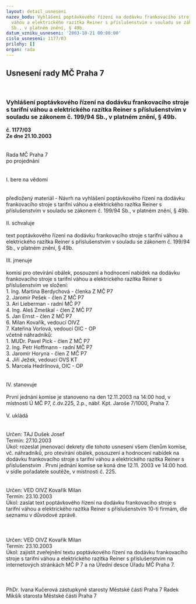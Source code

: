 ```yaml
---
layout: detail_usneseni
nazev_bodu: Vyhlášení poptávkového řízení na dodávku frankovacího stroje s tarifní
  váhou a elektrického razítka Reiner s příslušenstvím v souladu se zákonem č. 199/94
  Sb., v platném znění, § 49b.
datum_vzniku_usneseni: '2003-10-21 00:00:00'
cislo_usneseni: 1177/03
prilohy: []
organ: rada
---
```

<div id="ucUsn_pList" class="usn">
	<span><h2>Usnesení rady MČ Praha 7 </h2>
<br></span><div class="standBody">
<span><h3>Vyhlášení poptávkového řízení na dodávku frankovacího stroje s tarifní váhou a elektrického razítka Reiner s příslušenstvím v souladu se zákonem č. 199/94 Sb., v platném znění, § 49b.</h3></span><div class="center">
		<strong>č. 1177/03</strong><br>
	</div>
<div class="center">
		<strong>Ze dne 21.10.2003</strong><br><br>
	</div>
<br>Rada MČ Praha 7<br>po projednání<br><br><br>I.	bere na vědomí<br><br> <br>předložený materiál - Návrh na vyhlášení poptávkového řízení na dodávku frankovacího stroje s tarifní váhou a elektrického razítka Reiner s příslušenstvím v souladu se zákonem č. 199/94 Sb., v platném znění, § 49b.<br><br>II.	schvaluje <br><br>text poptávkového řízení na dodávku frankovacího stroje s tarifní váhou a elektrického razítka Reiner s příslušenstvím v souladu se zákonem č. 199/94 Sb., v platném znění, § 49b.<br><br>III.	jmenuje<br><br>komisi pro otevírání obálek, posouzení a hodnocení nabídek na dodávku frankovacího stroje s tarifní váhou a elektrického razítka Reiner s příslušenstvím ve složení:<br>1. Ing. Martina Berdychová - členka Z MČ P7<br>2. Jaromír Pešek - člen Z MČ P7<br>3. Ari Lieberman - radní MČ P7<br>4. Ing. Aleš Zmeškal - člen Z MČ P7<br>5. Jan Ernst - člen Z MČ P7<br>6. Milan Kovařík, vedoucí OIVZ<br>7. Kateřina Vorlová, vedoucí OIC - OP<br>včetně náhradníků:<br>1. MUDr. Pavel Pick - člen Z MČ P7 <br>2. Ing. Petr Hoffmann - radní MČ P7<br>3. Jaromír Horyna - člen Z MČ P7<br>4. Jiří Ježek, vedoucí OVS KT<br>5. Marcela Hedrlínová, OIC - OP<br><br><br>IV.	stanovuje <br><br>První jednání komise je stanoveno na den  12.11.2003 na 14:00 hod, v místnosti  Ú MČ P7, č.dv.225, 2.p., nábř. Kpt. Jaroše 7/1000, Praha 7.    <br><br>V.	ukládá<br> <br>  <br>Určen:	TAJ Dušek Josef<br>Termín: 27.10.2003<br>Úkol:	rozeslat jmenovací dekrety dle tohoto usnesení všem členům komise, vč. náhradníků, pro otevírání obálek, posouzení  a hodnocení  nabídek  na dodávku   frankovacího  stroje  s  tarifní   váhou  a elektrického razítka Reiner s příslušenstvím . První jednání komise se koná dne 12.11. 2003  ve 14:00 hod. v sídle pořadatele soutěže, v místnosti č. 225.<br> <br> <br>Určen:	VED OIVZ Kovařík Milan<br>Termín: 23.10.2003<br>Úkol:	zaslat text poptávkového řízení na dodávku frankovacího stroje s tarifní váhou a elektrického razítka Reiner s příslušenstvím 10-ti  firmám, dle seznamu v důvodové zprávě.<br> <br><br> <br>Určen:	VED OIVZ Kovařík Milan<br>Termín: 23.10.2003<br>Úkol:	zajistit zveřejnění textu poptávkového řízení na  dodávku frankovacího stroje s tarifní váhou a elektrického razítka Reiner s příslušenstvím na internetových stránkách MČ P 7 a na Úřední desce Úřadu MČ Praha 7.<br> <br> <br>	<br>PhDr. Ivana Kučerová zástupkyně starosty Městské části Praha 7	 Radek Mikšík starosta Městské části Praha 7<br>	<br><br>
</div>
</div>